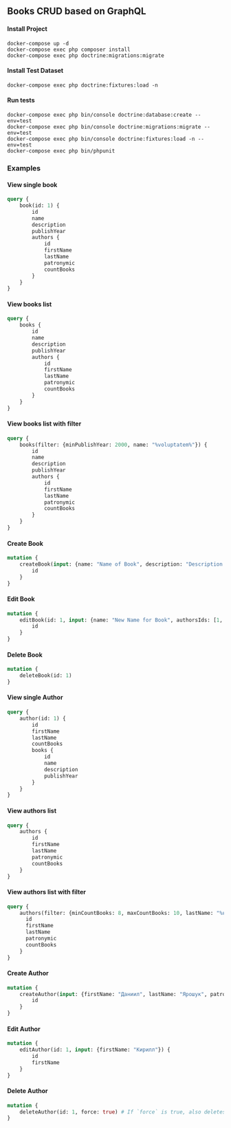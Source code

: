 ## Books CRUD based on GraphQL

#### Install Project

```shell
docker-compose up -d
docker-compose exec php composer install
docker-compose exec php doctrine:migrations:migrate
```

#### Install Test Dataset
```shell
docker-compose exec php doctrine:fixtures:load -n
```

#### Run tests
```shell
docker-compose exec php bin/console doctrine:database:create --env=test
docker-compose exec php bin/console doctrine:migrations:migrate --env=test
docker-compose exec php bin/console doctrine:fixtures:load -n --env=test
docker-compose exec php bin/phpunit
```

### Examples

#### View single book
```graphql
query {
    book(id: 1) {
        id
        name
        description
        publishYear
        authors {
            id
            firstName
            lastName
            patronymic
            countBooks
        }
    }
}
```

#### View books list
```graphql
query {
    books {
        id
        name
        description
        publishYear
        authors {
            id
            firstName
            lastName
            patronymic
            countBooks
        }
    }
}
```

#### View books list with filter
```graphql
query {
    books(filter: {minPublishYear: 2000, name: "%voluptatem%"}) {
        id
        name
        description
        publishYear
        authors {
            id
            firstName
            lastName
            patronymic
            countBooks
        }
    }
}
```

#### Create Book
```graphql
mutation {
    createBook(input: {name: "Name of Book", description: "Description of Book", authorsIds: [1, 2, 3]}) {
        id
    }
}
```

#### Edit Book
```graphql
mutation {
    editBook(id: 1, input: {name: "New Name for Book", authorsIds: [1, 2]}) {
        id
    }
}
```

#### Delete Book
```graphql
mutation {
    deleteBook(id: 1)
}
```

#### View single Author
```graphql
query {
    author(id: 1) {
        id
        firstName
        lastName
        countBooks
        books {
            id
            name
            description
            publishYear
        }
    }
}
```

#### View authors list
```graphql
query {
    authors {
        id
        firstName
        lastName
        patronymic
        countBooks
    }
}
```

#### View authors list with filter
```graphql
query {
    authors(filter: {minCountBooks: 8, maxCountBooks: 10, lastName: "%ко%"}) {
      id
      firstName
      lastName
      patronymic
      countBooks
    }
}
```

#### Create Author
```graphql
mutation {
    createAuthor(input: {firstName: "Даниил", lastName: "Ярошук", patronymic: "Сергеевич"}) {
        id
    }
}
```

#### Edit Author
```graphql
mutation {
    editAuthor(id: 1, input: {firstName: "Кирилл"}) {
        id
        firstName
    }
}
```

#### Delete Author
```graphql
mutation {
    deleteAuthor(id: 1, force: true) # If `force` is true, also deletes all books that have only this author
}
```
